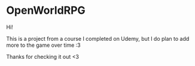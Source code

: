 # OpenWorldRPG

Hi!

This is a project from a course I completed on Udemy, but I do plan to add more to the game over time :3

Thanks for checking it out <3

